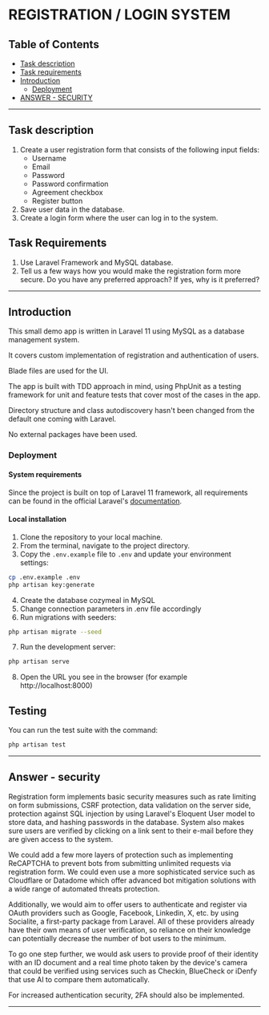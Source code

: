 # REGISTRATION / LOGIN SYSTEM</h1>
## Table of Contents
- [Task description](#task-description)
- [Task requirements](#task-requirements)
- [Introduction](#introduction)
  - [Deployment](#deployment)
- [ANSWER - SECURITY](#answer---security)
---
## Task description
1. Сreate a user registration form that consists of the following input fields:
    * Username
    * Email
    * Password
    * Password confirmation
    * Agreement checkbox
    * Register button
2. Save user data in the database.
3. Create a login form where the user can log in to the system.

## Task Requirements
1. Use Laravel Framework and MySQL database.
2. Tell us a few ways how you would make the registration form more secure. Do you have any preferred approach? If yes, why is it preferred?
---

## Introduction

This small demo app is written in Laravel 11 using MySQL as a database management system.

It covers custom implementation of registration and authentication of users.

Blade files are used for the UI.

The app is built with TDD approach in mind, using PhpUnit as a testing framework for unit and feature tests that cover most of the cases in the app.

Directory structure and class autodiscovery hasn't been changed from the default one coming with Laravel.

No external packages have been used.

### Deployment
#### System requirements

Since the project is built on top of Laravel 11 framework, all requirements can be found in the official Laravel's [documentation](https://laravel.com/docs/11.x/deployment#server-requirements).

#### Local installation

1. Clone the repository to your local machine.
2. From the terminal, navigate to the project directory.
3. Copy the `.env.example` file to `.env` and update your environment settings:
```bash
cp .env.example .env
php artisan key:generate
```
4. Create the database cozymeal in MySQL
5. Change connection parameters in .env file accordingly
6. Run migrations with seeders:
```bash
php artisan migrate --seed
```
7. Run the development server:
```bash
php artisan serve
```
8. Open the URL you see in the browser (for example http://localhost:8000)

## Testing
You can run the test suite with the command:
```bash
php artisan test
```
----------
## Answer - security
Registration form implements basic security measures such as rate limiting on form submissions, CSRF protection, data validation on the server side, protection against SQL injection by using Laravel's Eloquent User model to store data, and hashing passwords in the database. System also makes sure users are verified by clicking on a link sent to their e-mail before they are given access to the system.

We could add a few more layers of protection such as implementing ReCAPTCHA to prevent bots from submitting unlimited requests via registration form. We could even use a more sophisticated service such as Cloudflare or Datadome which offer advanced bot mitigation solutions with a wide range of automated threats protection.

Additionally, we would aim to offer users to authenticate and register via OAuth providers such as Google, Facebook, Linkedin, X, etc. by using Socialite, a first-party package from Laravel. All of these providers already have their own means of user verification, so reliance on their knowledge can potentially decrease the number of bot users to the minimum.

To go one step further, we would ask users to provide proof of their identity with an ID document and a real time photo taken by the device's camera that could be verified using services such as Checkin, BlueCheck or iDenfy that use AI to compare them automatically.

For increased authentication security, 2FA should also be implemented.

---


